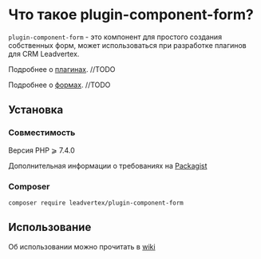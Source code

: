 # Что такое plugin-component-form?

`plugin-component-form` - это компонент для простого создания собственных форм, может использоваться при разработке плагинов для CRM Leadvertex.

Подробнее о [плагинах](https://github.com/leadvertex/plugin-docs-internal). //TODO

Подробнее о [формах](https://github.com/leadvertex/plugin-docs-internal/blob/master/forms.md). //TODO

## Установка

### Совместимость
Версия PHP ⩾ 7.4.0

Дополнительная информации о требованиях на [Packagist](https://packagist.org/packages/leadvertex/plugin-component-form)

### Composer

`composer require leadvertex/plugin-component-form`

## Использование

Об использовании можно прочитать в [wiki](https://github.com/leadvertex/plugin-component-form/wiki/Usage)
